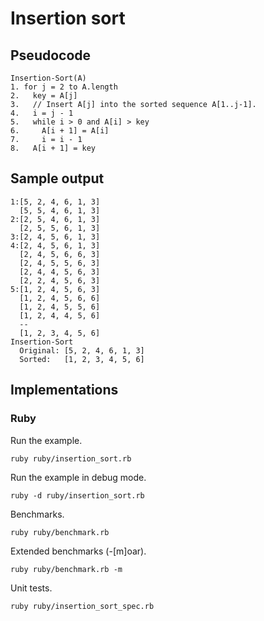 Insertion sort
==============

## Pseudocode

    Insertion-Sort(A)
    1. for j = 2 to A.length
    2.   key = A[j]
    3.   // Insert A[j] into the sorted sequence A[1..j-1].
    4.   i = j - 1
    5.   while i > 0 and A[i] > key
    6.     A[i + 1] = A[i]
    7.     i = i - 1
    8.   A[i + 1] = key

## Sample output

    1:[5, 2, 4, 6, 1, 3]
      [5, 5, 4, 6, 1, 3]
    2:[2, 5, 4, 6, 1, 3]
      [2, 5, 5, 6, 1, 3]
    3:[2, 4, 5, 6, 1, 3]
    4:[2, 4, 5, 6, 1, 3]
      [2, 4, 5, 6, 6, 3]
      [2, 4, 5, 5, 6, 3]
      [2, 4, 4, 5, 6, 3]
      [2, 2, 4, 5, 6, 3]
    5:[1, 2, 4, 5, 6, 3]
      [1, 2, 4, 5, 6, 6]
      [1, 2, 4, 5, 5, 6]
      [1, 2, 4, 4, 5, 6]
      --
      [1, 2, 3, 4, 5, 6]
    Insertion-Sort
      Original: [5, 2, 4, 6, 1, 3]
      Sorted:   [1, 2, 3, 4, 5, 6]

## Implementations

### Ruby

Run the example.

    ruby ruby/insertion_sort.rb

Run the example in debug mode.

    ruby -d ruby/insertion_sort.rb

Benchmarks.

    ruby ruby/benchmark.rb

Extended benchmarks (-[m]oar).

    ruby ruby/benchmark.rb -m

Unit tests.

    ruby ruby/insertion_sort_spec.rb
